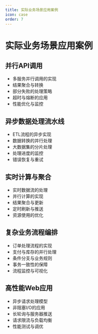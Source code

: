 ```yaml
---
title: 实际业务场景应用案例
icon: case
order: 7
---
```


# 实际业务场景应用案例

## 并行API调用

- 多服务并行调用的实现
- 结果聚合与转换
- 部分失败的处理策略
- 超时与熔断的应用
- 性能优化与监控

## 异步数据处理流水线

- ETL流程的异步实现
- 数据转换的并行处理
- 大数据集的分片处理
- 处理进度的监控
- 错误恢复与重试

## 实时计算与聚合

- 实时数据流的处理
- 并行计算的实现
- 结果聚合与更新
- 定时刷新与推送
- 资源使用的优化

## 复杂业务流程编排

- 订单处理流程的实现
- 支付与库存的并行处理
- 条件分支与业务规则
- 事务一致性的保障
- 流程监控与可视化

## 高性能Web应用

- 异步请求处理模型
- 非阻塞I/O的应用
- 长轮询与服务器推送
- 请求限流与负载均衡
- 性能测试与调优
